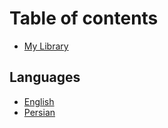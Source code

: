 # Table of contents

* [My Library](README.md)

## Languages

* [English](languages/english.md)
* [Persian](languages/persian.md)


